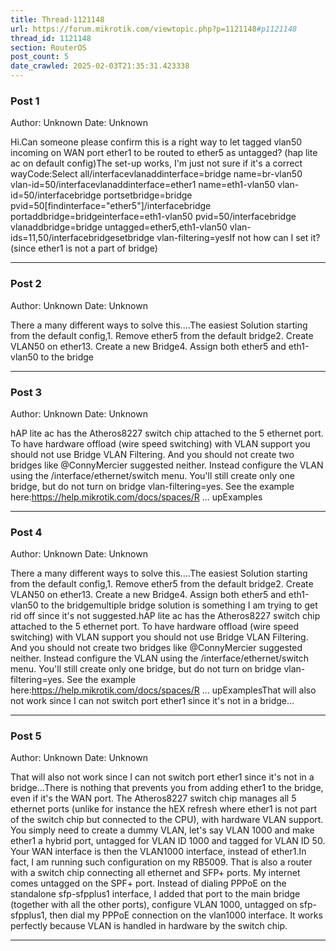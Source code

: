 ```yaml
---
title: Thread-1121148
url: https://forum.mikrotik.com/viewtopic.php?p=1121148#p1121148
thread_id: 1121148
section: RouterOS
post_count: 5
date_crawled: 2025-02-03T21:35:31.423338
---
```


### Post 1
Author: Unknown
Date: Unknown

Hi.Can someone please confirm this is a right way to let tagged vlan50 incoming on WAN port ether1 to be routed to ether5 as untagged? (hap lite ac on default config)The set-up works, I'm just not sure if it's a correct wayCode:Select all/interfacevlanaddinterface=bridge name=br-vlan50 vlan-id=50/interfacevlanaddinterface=ether1 name=eth1-vlan50 vlan-id=50/interfacebridge portsetbridge=bridge pvid=50[findinterface="ether5"]/interfacebridge portaddbridge=bridgeinterface=eth1-vlan50 pvid=50/interfacebridge vlanaddbridge=bridge untagged=ether5,eth1-vlan50 vlan-ids=11,50/interfacebridgesetbridge vlan-filtering=yesIf not how can I set it? (since ether1 is not a part of bridge)

---
### Post 2
Author: Unknown
Date: Unknown

There a many different ways to solve this....The easiest Solution starting from the default config,1. Remove ether5 from the default bridge2. Create VLAN50 on ether13. Create a new Bridge4. Assign both ether5 and eth1-vlan50 to the bridge

---
### Post 3
Author: Unknown
Date: Unknown

hAP lite ac has the Atheros8227 switch chip attached to the 5 ethernet port. To have hardware offload (wire speed switching) with VLAN support you should not use Bridge VLAN Filtering. And you should not create two bridges like @ConnyMercier suggested neither. Instead configure the VLAN using the /interface/ethernet/switch menu. You'll still create only one bridge, but do not turn on bridge vlan-filtering=yes. See the example here:https://help.mikrotik.com/docs/spaces/R ... upExamples

---
### Post 4
Author: Unknown
Date: Unknown

There a many different ways to solve this....The easiest Solution starting from the default config,1. Remove ether5 from the default bridge2. Create VLAN50 on ether13. Create a new Bridge4. Assign both ether5 and eth1-vlan50 to the bridgemultiple bridge solution is something I am trying to get rid off since it's not suggested.hAP lite ac has the Atheros8227 switch chip attached to the 5 ethernet port. To have hardware offload (wire speed switching) with VLAN support you should not use Bridge VLAN Filtering. And you should not create two bridges like @ConnyMercier suggested neither. Instead configure the VLAN using the /interface/ethernet/switch menu. You'll still create only one bridge, but do not turn on bridge vlan-filtering=yes. See the example here:https://help.mikrotik.com/docs/spaces/R ... upExamplesThat will also not work since I can not switch port ether1 since it's not in a bridge...

---
### Post 5
Author: Unknown
Date: Unknown

That will also not work since I can not switch port ether1 since it's not in a bridge...There is nothing that prevents you from adding ether1 to the bridge, even if it's the WAN port. The Atheros8227 switch chip manages all 5 ethernet ports (unlike for instance the hEX refresh where ether1 is not part of the switch chip but connected to the CPU), with hardware VLAN support. You simply need to create a dummy VLAN, let's say VLAN 1000 and make ether1 a hybrid port, untagged for VLAN ID 1000 and tagged for VLAN ID 50. Your WAN interface is then the VLAN1000 interface, instead of ether1.In fact, I am running such configuration on my RB5009. That is also a router with a switch chip connecting all ethernet and SFP+ ports. My internet comes untagged on the SPF+ port. Instead of dialing PPPoE on the standalone sfp-sfpplus1 interface, I added that port to the main bridge (together with all the other ports), configure VLAN 1000, untagged on sfp-sfpplus1, then dial my PPPoE connection on the vlan1000 interface. It works perfectly because VLAN is handled in hardware by the switch chip.

---

